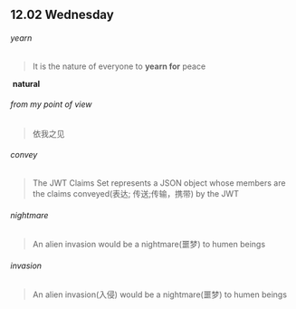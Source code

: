 ## 12.02	Wednesday

###### yearn

> It is the nature of everyone to **yearn for** peace

​	**natural**

###### from my point of view

> 依我之见

###### convey

> The JWT Claims Set represents a JSON object whose members are the claims conveyed(表达; 传送;传输，携带) by the JWT

###### nightmare

> An alien invasion would be a nightmare(噩梦) to humen beings

###### invasion

>An alien invasion(入侵) would be a nightmare(噩梦) to humen beings

